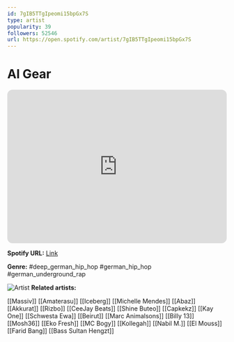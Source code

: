 ```yaml
---
id: 7gIB5TTgIpeomi15bpGx7S
type: artist
popularity: 39
followers: 52546
url: https://open.spotify.com/artist/7gIB5TTgIpeomi15bpGx7S
---
```

# Al Gear

<iframe style="border-radius:12px" src="https://open.spotify.com/embed/artist/7gIB5TTgIpeomi15bpGx7S" width="100%" height="352" frameBorder="0" allowfullscreen="" allow="autoplay; clipboard-write; encrypted-media; fullscreen; picture-in-picture" loading="lazy"></iframe>

**Spotify URL:** [Link](https://open.spotify.com/artist/7gIB5TTgIpeomi15bpGx7S)

**Genre:**  #deep_german_hip_hop #german_hip_hop #german_underground_rap

![Artist](https://i.scdn.co/image/ab6761610000e5eb0e40580ad084d132bd3a43b8)
**Related artists:**

[[Massiv]]
[[Amaterasu]]
[[Iceberg]]
[[Michelle Mendes]]
[[Abaz]]
[[Akkurat]]
[[Rizbo]]
[[CeeJay Beats]]
[[Shine Buteo]]
[[Capkekz]]
[[Kay One]]
[[Schwesta Ewa]]
[[Beirut]]
[[Marc Animalsons]]
[[Billy 13]]
[[Mosh36]]
[[Eko Fresh]]
[[MC Bogy]]
[[Kollegah]]
[[Nabil M.]]
[[El Mouss]]
[[Farid Bang]]
[[Bass Sultan Hengzt]]
